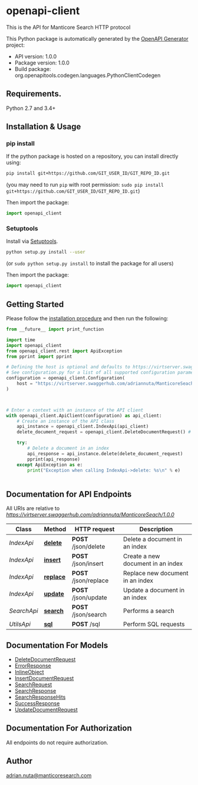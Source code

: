 # openapi-client
This is the API for Manticore Search HTTP protocol


This Python package is automatically generated by the [OpenAPI Generator](https://openapi-generator.tech) project:

- API version: 1.0.0
- Package version: 1.0.0
- Build package: org.openapitools.codegen.languages.PythonClientCodegen

## Requirements.

Python 2.7 and 3.4+

## Installation & Usage
### pip install

If the python package is hosted on a repository, you can install directly using:

```sh
pip install git+https://github.com/GIT_USER_ID/GIT_REPO_ID.git
```
(you may need to run `pip` with root permission: `sudo pip install git+https://github.com/GIT_USER_ID/GIT_REPO_ID.git`)

Then import the package:
```python
import openapi_client
```

### Setuptools

Install via [Setuptools](http://pypi.python.org/pypi/setuptools).

```sh
python setup.py install --user
```
(or `sudo python setup.py install` to install the package for all users)

Then import the package:
```python
import openapi_client
```

## Getting Started

Please follow the [installation procedure](#installation--usage) and then run the following:

```python
from __future__ import print_function

import time
import openapi_client
from openapi_client.rest import ApiException
from pprint import pprint

# Defining the host is optional and defaults to https://virtserver.swaggerhub.com/adriannuta/ManticoreSeach/1.0.0
# See configuration.py for a list of all supported configuration parameters.
configuration = openapi_client.Configuration(
    host = "https://virtserver.swaggerhub.com/adriannuta/ManticoreSeach/1.0.0"
)



# Enter a context with an instance of the API client
with openapi_client.ApiClient(configuration) as api_client:
    # Create an instance of the API class
    api_instance = openapi_client.IndexApi(api_client)
    delete_document_request = openapi_client.DeleteDocumentRequest() # DeleteDocumentRequest | 

    try:
        # Delete a document in an index
        api_response = api_instance.delete(delete_document_request)
        pprint(api_response)
    except ApiException as e:
        print("Exception when calling IndexApi->delete: %s\n" % e)
    
```

## Documentation for API Endpoints

All URIs are relative to *https://virtserver.swaggerhub.com/adriannuta/ManticoreSeach/1.0.0*

Class | Method | HTTP request | Description
------------ | ------------- | ------------- | -------------
*IndexApi* | [**delete**](docs/IndexApi.md#delete) | **POST** /json/delete | Delete a document in an index
*IndexApi* | [**insert**](docs/IndexApi.md#insert) | **POST** /json/insert | Create a new document in an index
*IndexApi* | [**replace**](docs/IndexApi.md#replace) | **POST** /json/replace | Replace new document in an index
*IndexApi* | [**update**](docs/IndexApi.md#update) | **POST** /json/update | Update a document in an index
*SearchApi* | [**search**](docs/SearchApi.md#search) | **POST** /json/search | Performs a search
*UtilsApi* | [**sql**](docs/UtilsApi.md#sql) | **POST** /sql | Perform SQL requests


## Documentation For Models

 - [DeleteDocumentRequest](docs/DeleteDocumentRequest.md)
 - [ErrorResponse](docs/ErrorResponse.md)
 - [InlineObject](docs/InlineObject.md)
 - [InsertDocumentRequest](docs/InsertDocumentRequest.md)
 - [SearchRequest](docs/SearchRequest.md)
 - [SearchResponse](docs/SearchResponse.md)
 - [SearchResponseHits](docs/SearchResponseHits.md)
 - [SuccessResponse](docs/SuccessResponse.md)
 - [UpdateDocumentRequest](docs/UpdateDocumentRequest.md)


## Documentation For Authorization

 All endpoints do not require authorization.

## Author

adrian.nuta@manticoresearch.com


